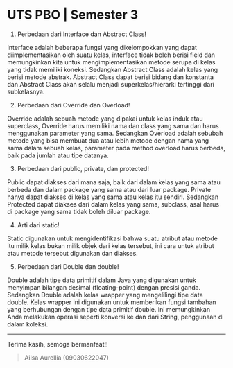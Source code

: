 # UTS PBO | Semester 3

1. Perbedaan dari Interface dan Abstract Class!
   
Interface adalah beberapa fungsi yang dikelompokkan yang dapat
diimplementasikan oleh suatu kelas, interface tidak boleh berisi field dan 
memungkinkan kita untuk mengimplementasikan metode serupa di kelas yang tidak 
memiliki koneksi. Sedangkan Abstract Class adalah kelas yang berisi metode abstrak. 
Abstract Class dapat berisi bidang dan konstanta dan Abstract Class akan selalu 
menjadi superkelas/hierarki tertinggi dari subkelasnya.

2. Perbedaan dari Override dan Overload!
   
Override adalah sebuah metode yang dipakai untuk kelas induk atau superclass, 
Override harus memiliki nama dan class yang sama dan harus menggunakan 
parameter yang sama. Sedangkan Overload adalah sebubah metode yang bisa 
membuat dua atau lebih metode dengan nama yang sama dalam sebuah kelas,
parameter pada method overload harus berbeda, baik pada jumlah atau tipe datanya.

3. Perbedaan dari public, private, dan protected!

Public dapat diakses dari mana saja, baik dari dalam kelas yang sama atau 
berbeda dan dalam package yang sama atau dari luar package. Private hanya dapat 
diakses di kelas yang sama atau kelas itu sendiri. Sedangkan Protected dapat diakses
dari dalam kelas yang sama, subclass, asal harus di package yang sama tidak boleh 
diluar package.

4. Arti dari static!

Static digunakan untuk mengidentifikasi bahwa suatu atribut atau metode itu milik 
kelas bukan milik objek dari kelas tersebut, ini cara untuk atribut atau metode tersebut 
digunakan dan diakses.

5. Perbedaan dari Double dan double!

Double adalah tipe data primitif dalam Java yang digunakan untuk menyimpan 
bilangan desimal (floating-point) dengan presisi ganda. Sedangkan Double adalah 
kelas wrapper yang mengelilingi tipe data double. Kelas wrapper ini digunakan untuk 
memberikan fungsi tambahan yang berhubungan dengan tipe data primitif double. Ini 
memungkinkan Anda melakukan operasi seperti konversi ke dan dari String, 
penggunaan di dalam koleksi.


***
Terima kasih, semoga bermanfaat!!
> Ailsa Aurellia (09030622047)
